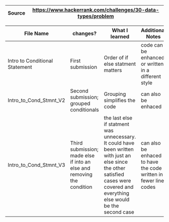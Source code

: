 
|Source|https://www.hackerrank.com/challenges/30-data-types/problem |
|--------|-------|

|File Name|changes?|What I learned|Additional Notes|
|---------|---------|---------|-------|
|Intro to Conditional Statement|First submission|Order of if else statment matters|code can be enhanced or written in a different style|
|Intro_to_Cond_Stmnt_V2|Second submission; grouped conditionals|Grouping simplifies the code| can also be enhaced|
|Intro_to_Cond_Stmnt_V3|Third submission; made else if into an else and removing the condition| the last else if statment was unnecessary. It could have been written with just an else since the other satisfied cases were covered and everything else would be the second case| can also be enhaced to have the code written in fewer line codes|

